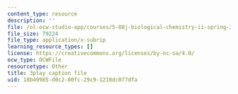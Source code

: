 ```yaml
---
content_type: resource
description: ''
file: /ol-ocw-studio-app/courses/5-08j-biological-chemistry-ii-spring-2016/18b49985d0c200fc29c91210dc077dfa_9zqKwTpT0eA.srt
file_size: 79224
file_type: application/x-subrip
learning_resource_types: []
license: https://creativecommons.org/licenses/by-nc-sa/4.0/
ocw_type: OCWFile
resourcetype: Other
title: 3play caption file
uid: 18b49985-d0c2-00fc-29c9-1210dc077dfa
---
```

